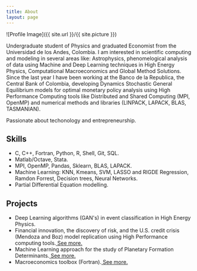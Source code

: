 ```yaml
---
title: About
layout: page
---
```

![Profile Image]({{ site.url }}/{{ site.picture }})

<p>Undergraduate student of Physics and graduated Economist from the Universidad de los Andes, Colombia. I am interested in scientific computing and modeling in several areas like: Astrophysics, phenomelogical analysis of data using Machine and Deep Learning techniques in High Energy Physics, Computational Macroeconomics and Global Method Solutions. Since the last year I have been working at the Banco de la Republica, the Central Bank of Colombia, developing Dynamics Stochastic General Equilibrium models for optimal monetary policy analysis using High Performance Computing tools like Distributed and Shared Computing (MPI, OpenMP) and numerical methods and libraries (LINPACK, LAPACK, BLAS, TASMANIAN).</p>

<p> Passionate about techonology and entrepreneurship.</p>

<h2> Skills</h2>
<ul class="skill-list">
	<li>C, C++, Fortran, Python, R, Shell, Git, SQL.</li>
	<li>Matlab/Octave, Stata.</li>
	<li>MPI, OpenMP, Pandas, Sklearn, BLAS, LAPACK.</li>
	<li>Machine Learning: KNN, Kmeans, SVM, LASSO and RIGDE Regression, Ramdon Forrest, Decision trees, Neural Networks.</li>
	<li>Partial Differential Equation modelling.</li>
</ul>

<h2>Projects</h2>
<ul class="skill-list">
	<li>Deep Learning algorithms (GAN's) in event classification in High Energy Physics.</li>
	<li>Financial innovation, the discovery of risk, and the U.S. credit crisis (Mendoza and Boz) model replication using High Performance computing tools.<a href="https://github.com/Torroledo/mendozaBozModel"> See more.</a></li>
	<li>Machine Learning approach for the study of Planetary Formation Determinants.<a href="https://github.com/Torroledo/planetaryFormation"> See more.</a></li>
	<li>Macroeconomics toolbox (Fortran).<a href="https://github.com/Torroledo/macroeconomicsTools"> See more.</a></li> 
</ul>
